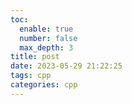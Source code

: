 ```yaml
---
toc:
  enable: true
  number: false
  max_depth: 3
title: post
date: 2023-05-29 21:22:25
tags: cpp
categories: cpp
---
```

